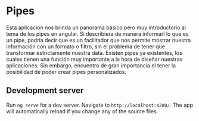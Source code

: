 # Pipes
Esta aplicación nos brinda un panorama básico pero muy introductorio al tema de los pipes en angular. Si describiera de manera informarl lo que es un pipe, podría decir que es un facilitador que nos permite mostrar nuestra información con un formato o filtro, sin el problema de tener que transformar estrictamente nuestra data. 
Existen pipes ya existentes, los cuales tienen una función muy importante a la hora de diseñar nuestras aplicaciones. Sin embargo, encuentro de gran importancia el tener la posibilidad de poder crear pipes personalizados. 

## Development server

Run `ng serve` for a dev server. Navigate to `http://localhost:4200/`. The app will automatically reload if you change any of the source files.
